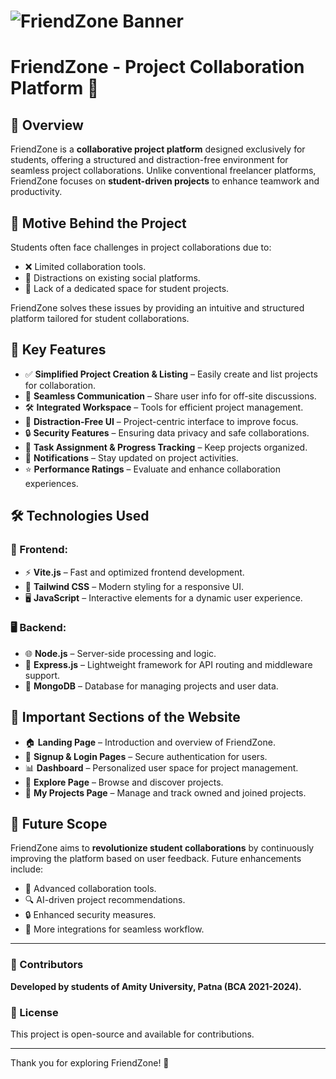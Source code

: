 # ![FriendZone Banner](https://drive.google.com/file/d/1I2q8DqnUo1xSIh9RIZVU1lE3mAXe0stQ/view?usp=sharing)

# FriendZone - Project Collaboration Platform 🚀

## 📝 Overview
FriendZone is a **collaborative project platform** designed exclusively for students, offering a structured and distraction-free environment for seamless project collaborations. Unlike conventional freelancer platforms, FriendZone focuses on **student-driven projects** to enhance teamwork and productivity.

## 🎯 Motive Behind the Project
Students often face challenges in project collaborations due to:
- ❌ Limited collaboration tools.
- 📱 Distractions on existing social platforms.
- 🚀 Lack of a dedicated space for student projects.

FriendZone solves these issues by providing an intuitive and structured platform tailored for student collaborations.

## 🔑 Key Features
- ✅ **Simplified Project Creation & Listing** – Easily create and list projects for collaboration.
- 💬 **Seamless Communication** – Share user info for off-site discussions.
- 🛠 **Integrated Workspace** – Tools for efficient project management.
- 🚫 **Distraction-Free UI** – Project-centric interface to improve focus.
- 🔒 **Security Features** – Ensuring data privacy and safe collaborations.
- 📌 **Task Assignment & Progress Tracking** – Keep projects organized.
- 🔔 **Notifications** – Stay updated on project activities.
- ⭐ **Performance Ratings** – Evaluate and enhance collaboration experiences.

## 🛠 Technologies Used
### 🎨 Frontend:
- ⚡ **Vite.js** – Fast and optimized frontend development.
- 🎨 **Tailwind CSS** – Modern styling for a responsive UI.
- 🖥 **JavaScript** – Interactive elements for a dynamic user experience.

### 🖥 Backend:
- 🌐 **Node.js** – Server-side processing and logic.
- 🚀 **Express.js** – Lightweight framework for API routing and middleware support.
- 💾 **MongoDB** – Database for managing projects and user data.

## 📌 Important Sections of the Website
- 🏠 **Landing Page** – Introduction and overview of FriendZone.
- 🔑 **Signup & Login Pages** – Secure authentication for users.
- 📊 **Dashboard** – Personalized user space for project management.
- 🔎 **Explore Page** – Browse and discover projects.
- 📂 **My Projects Page** – Manage and track owned and joined projects.

## 🔮 Future Scope
FriendZone aims to **revolutionize student collaborations** by continuously improving the platform based on user feedback. Future enhancements include:
- 🤖 Advanced collaboration tools.
- 🔍 AI-driven project recommendations.
- 🔒 Enhanced security measures.
- 🔗 More integrations for seamless workflow.

---
### 👥 Contributors
**Developed by students of Amity University, Patna (BCA 2021-2024).**

### 📜 License
This project is open-source and available for contributions.

---
Thank you for exploring FriendZone! 🚀
